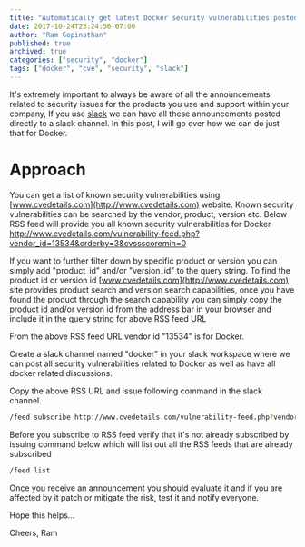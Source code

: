 ```yaml
---
title: "Automatically get latest Docker security vulnerabilities posted to slack channel"
date: 2017-10-24T23:24:56-07:00
author: "Ram Gopinathan"
published: true
archived: true
categories: ["security", "docker"]
tags: ["docker", "cve", "security", "slack"]
---
```


It's extremely important to always be aware of all the announcements related to security issues for the products you use and support within your company, If you use [slack](https://slack.com/) we can have all these announcements posted directly to a slack channel. In this post, I will go over how we can do just that for Docker.

# Approach
You can get a list of known security vulnerabilities using [www.cvedetails.com](http://www.cvedetails.com) website. Known security vulnerabilities can be searched by the vendor, product, version etc. 
Below RSS feed will provide you all known security vulnerabilities for Docker
http://www.cvedetails.com/vulnerability-feed.php?vendor_id=13534&orderby=3&cvssscoremin=0

If you want to further filter down by specific product or version you can simply add "product_id" and/or "version_id" to the query string. To find the product id or version id [www.cvedetails.com](http://www.cvedetails.com) site provides product search and version search capabilities, once you have found the product through the search capability you can simply copy the product id and/or version id from the address bar in your browser and include it in the query string for above RSS feed URL

From the above RSS feed URL vendor id "13534" is for Docker. 

Create a slack channel named "docker" in your slack workspace where we can post all security vulnerabilities related to Docker as well as have all docker related discussions.

Copy the above RSS URL and issue following command in the slack channel. 
```bash
/feed subscribe http://www.cvedetails.com/vulnerability-feed.php?vendor_id=13534&orderby=3&cvssscoremin=0
```
Before you subscribe to RSS feed verify that it's not already subscribed by issuing command below which will list out all the RSS feeds that are already subscribed
```bash
/feed list
```

Once you receive an announcement you should evaluate it and if you are affected by it patch or mitigate the risk, test it and notify everyone.

Hope this helps...

Cheers,
Ram


